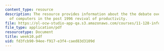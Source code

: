 ```yaml
---
content_type: resource
description: The resource provides information about the the debate over the role
  of computers in the post 1996 revival of productivity.
file: https://ol-ocw-studio-app-qa.s3.amazonaws.com/courses/11-128-information-technology-and-the-labor-market-spring-2005/fd3fcb9094eef917e3f4caed83d3109d_week10.pdf
file_type: application/pdf
resourcetype: Document
title: week10.pdf
uid: fd3fcb90-94ee-f917-e3f4-caed83d3109d
---
```

